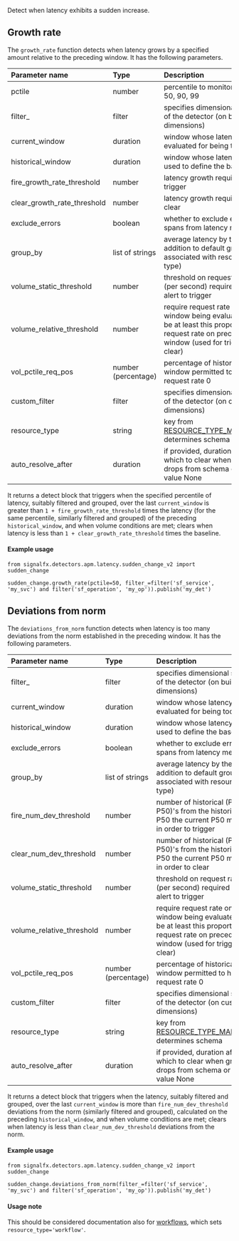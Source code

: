 Detect when latency exhibits a sudden increase.


## Growth rate

The `growth_rate` function detects when latency grows by a specified amount relative to the preceding window. It has the following parameters.

|Parameter name|Type|Description|Default value|
|:---|:---|:---|:---|
|pctile|number|percentile to monitor, one of 50, 90, 99|90|
|filter_|filter|specifies dimensional scope of the detector (on built-in dimensions)|None|
|current_window|duration|window whose latency is evaluated for being too high|duration('5m')|
|historical_window|duration|window whose latency is used to define the baseline|duration('1h')|
|fire_growth_rate_threshold|number|latency growth required to trigger|0.2|
|clear_growth_rate_threshold|number|latency growth required to clear|0.1|
|exclude_errors|boolean|whether to exclude error spans from latency metric|True|
|group_by|list of strings|average latency by these (in addition to default grouping associated with resource type)|None|
|volume_static_threshold|number|threshold on request rate (per second) required for alert to trigger|None|
|volume_relative_threshold|number|require request rate on window being evaluated to be at least this proportion of request rate on preceding window (used for trigger and clear)|None|
|vol_pctile_req_pos|number (percentage)|percentage of historical window permitted to have request rate 0|90|
|custom_filter|filter|specifies dimensional scope of the detector (on custom dimensions)|None|
|resource_type|string|key from [RESOURCE_TYPE_MAPPING](../../utils.flow), determines schema|'service_operation'|
|auto_resolve_after|duration|if provided, duration after which to clear when group drops from schema or has value None|None|

It returns a detect block that triggers when the specified percentile of latency, suitably
filtered and grouped, over the last `current_window` is greater than
`1 + fire_growth_rate_threshold` times the latency (for the same percentile,
similarly filtered and grouped) of the preceding `historical_window`, and when volume conditions are met;
clears when latency is less than `1 + clear_growth_rate_threshold` times the baseline.
   
    
#### Example usage
~~~~~~~~~~~~~~~~~~~~
from signalfx.detectors.apm.latency.sudden_change_v2 import sudden_change

sudden_change.growth_rate(pctile=50, filter_=filter('sf_service', 'my_svc') and filter('sf_operation', 'my_op')).publish('my_det')
~~~~~~~~~~~~~~~~~~~~

    
## Deviations from norm    
    
The `deviations_from_norm` function detects when latency is too many deviations from the norm established in the preceding window. It has the following parameters.

|Parameter name|Type|Description|Default value|
|:---|:---|:---|:---|
|filter_|filter|specifies dimensional scope of the detector (on built-in dimensions)|None|
|current_window|duration|window whose latency is evaluated for being too high|duration('5m')|
|historical_window|duration|window whose latency is used to define the baseline|duration('1h')|
|exclude_errors|boolean|whether to exclude error spans from latency metric|True|
|group_by|list of strings|average latency by these (in addition to default grouping associated with resource type)|None|
|fire_num_dev_threshold|number|number of historical (P90 - P50)'s from the historical P50 the current P50 must be in order to trigger|3.5|
|clear_num_dev_threshold|number|number of historical (P90 - P50)'s from the historical P50 the current P50 must be in order to clear|3|
|volume_static_threshold|number|threshold on request rate (per second) required for alert to trigger|None|
|volume_relative_threshold|number|require request rate on window being evaluated to be at least this proportion of request rate on preceding window (used for trigger and clear)|None|
|vol_pctile_req_pos|number (percentage)|percentage of historical window permitted to have request rate 0|90|
|custom_filter|filter|specifies dimensional scope of the detector (on custom dimensions)|None|
|resource_type|string|key from [RESOURCE_TYPE_MAPPING](../../utils.flow), determines schema|'service_operation'|
|auto_resolve_after|duration|if provided, duration after which to clear when group drops from schema or has value None|None|


It returns a detect block that triggers when the latency, suitably filtered and grouped,
over the last `current_window` is more than
`fire_num_dev_threshold` deviations from the norm (similarly filtered and grouped),
calculated on the preceding `historical_window`, and when volume conditions are met;
clears when latency is less than `clear_num_dev_threshold` deviations from the norm.


#### Example usage
~~~~~~~~~~~~~~~~~~~~
from signalfx.detectors.apm.latency.sudden_change_v2 import sudden_change

sudden_change.deviations_from_norm(filter_=filter('sf_service', 'my_svc') and filter('sf_operation', 'my_op')).publish('my_det')
~~~~~~~~~~~~~~~~~~~~


#### Usage note

This should be considered documentation also for [workflows](../../workflow_latency/sudden_change_v2/sudden_change.flow), which sets `resource_type='workflow'`.
